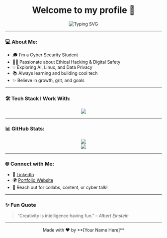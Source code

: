 <h1 align="center">Welcome to my profile 👋</h1>

<!-- Typing SVG -->
<p align="center">
  <img src="https://readme-typing-svg.demolab.com?font=Fira+Code&pause=1000&color=F76D57&center=true&vCenter=true&multiline=true&width=600&lines=Cyber+Security+Student+%7C+Ethical+Hacking+Enthusiast;Dreaming+Big+%7C+Learning+Daily+%F0%9F%A7%9A;Welcome+to+my+tech+space!+%F0%9F%9A%80" alt="Typing SVG" />
</p>

---

### 💻 About Me:

- 🎓 I’m a Cyber Security Student  
- 🕵️‍♀️ Passionate about Ethical Hacking & Digital Safety  
- 💡 Exploring AI, Linux, and Data Privacy  
- 📚 Always learning and building cool tech  
- ✨ Believe in growth, grit, and goals

---

### 🛠️ Tech Stack I Work With:

<p align="center">
  <img src="https://skillicons.dev/icons?i=html,css,js,php,mysql,python,linux,bash,git,github" />
</p>

---

### 📊 GitHub Stats:

<p align="center">
  <img src="https://github-readme-stats.vercel.app/api?username=your-github-username&show_icons=true&theme=radical" />
  <br/>
  <img src="https://github-readme-streak-stats.herokuapp.com/?user=your-github-username&theme=radical" />
</p>

---

### 🌐 Connect with Me:

- 🔗 [LinkedIn](https://www.linkedin.com/in/your-linkedin-profile)
- 🌍 [Portfolio Website](https://yourportfolio.site)
- 📩 Reach out for collabs, content, or cyber talk!

---

### ✨ Fun Quote

> “Creativity is intelligence having fun.” – *Albert Einstein*

---

<p align="center">
  Made with ❤️ by **[Your Name Here]**
</p>
